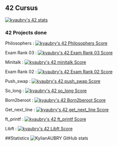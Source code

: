 ## 42 Cursus
[![kyaubry's 42 stats](https://badge42.vercel.app/api/v2/clhmf8tlg002108l3bxq4bi3o/stats?cursusId=21&coalitionId=332)](https://github.com/JaeSeoKim/badge42)

### 42 Projects done

Philosophers : [![kyaubry's 42 Philosophers Score](https://badge42.vercel.app/api/v2/clhmf8tlg002108l3bxq4bi3o/project/3090442)](https://github.com/JaeSeoKim/badge42)

Exam Rank 03 : [![kyaubry's 42 Exam Rank 03 Score](https://badge42.vercel.app/api/v2/clhmf8tlg002108l3bxq4bi3o/project/3090432)](https://github.com/JaeSeoKim/badge42)

Minitalk : [![kyaubry's 42 minitalk Score](https://badge42.vercel.app/api/v2/clhmf8tlg002108l3bxq4bi3o/project/3084704)](https://github.com/JaeSeoKim/badge42)

Exam Rank 02 : [![kyaubry's 42 Exam Rank 02 Score](https://badge42.vercel.app/api/v2/clhmf8tlg002108l3bxq4bi3o/project/3081711)](https://github.com/JaeSeoKim/badge42)

Push_swap : [![kyaubry's 42 push_swap Score](https://badge42.vercel.app/api/v2/clhmf8tlg002108l3bxq4bi3o/project/3080896)](https://github.com/JaeSeoKim/badge42)

So_long : [![kyaubry's 42 so_long Score](https://badge42.vercel.app/api/v2/clhmf8tlg002108l3bxq4bi3o/project/3080661)](https://github.com/JaeSeoKim/badge42)

Born2beroot : [![kyaubry's 42 Born2beroot Score](https://badge42.vercel.app/api/v2/clhmf8tlg002108l3bxq4bi3o/project/3074762)](https://github.com/JaeSeoKim/badge42)

Get_next_line : [![kyaubry's 42 get_next_line Score](https://badge42.vercel.app/api/v2/clhmf8tlg002108l3bxq4bi3o/project/3067065)](https://github.com/JaeSeoKim/badge42)

ft_printf : [![kyaubry's 42 ft_printf Score](https://badge42.vercel.app/api/v2/clhmf8tlg002108l3bxq4bi3o/project/3069014)](https://github.com/JaeSeoKim/badge42)

Libft : [![kyaubry's 42 Libft Score](https://badge42.vercel.app/api/v2/clhmf8tlg002108l3bxq4bi3o/project/3063854)](https://github.com/JaeSeoKim/badge42)

##Statistics
![KylianAUBRY GitHub stats](https://github-readme-stats.vercel.app/api?username=KylianAUBRY&show_icons=true&theme=radical)
